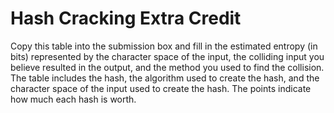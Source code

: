 # Hash Cracking Extra Credit

Copy this table into the submission box and fill in the estimated entropy (in bits) represented by the character space of the input, the colliding input you believe resulted in the output, and the method you used to find the collision.  The table includes the hash, the algorithm used to create the hash, and the character space of the input used to create the hash.  The points indicate how much each hash is worth.

